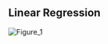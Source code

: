 ## Linear Regression
![Figure_1](https://user-images.githubusercontent.com/74115190/187784444-8be5773e-bd20-4ba8-9a49-1478151f5f99.png)
